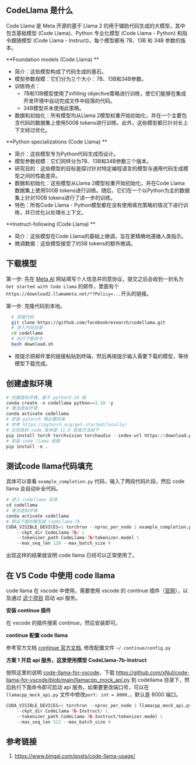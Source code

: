 ## CodeLlama 是什么

Code Llama 是 Meta 开源的基于 Llama 2 的用于辅助代码生成的大模型，其中包含基础模型 (Code Llama)、Python 专业化模型 (Code Llama - Python) 和指令跟随模型 (Code Llama - Instruct)，每个模型都有 7B、13B 和 34B 参数的版本。

**Foundation models (Code Llama) **

- 简介：这些模型构成了代码生成的基石。
- 模型参数规模：它们分为三个大小：7B、13B和34B参数。
- 训练特点：
  - 7B和13B模型使用了infilling objective策略进行训练，使它们能够在集成开发环境中自动完成文件中段落的代码。
  - 34B模型并未使用此策略。
- 数据和初始化：所有模型均从Llama 2模型权重开始初始化，并在一个主要包含代码的数据集上使用500B tokens进行训练。此外，这些模型都已针对长上下文经过优化。

**Python specializations (Code Llama) **

- 简介：这些模型专为Python代码生成而设计。
- 模型参数规模：它们同样分为7B、13B和34B参数三个版本。
- 研究目的：这些模型的目标是探讨针对特定编程语言的模型与通用代码生成模型之间的性能差异。
- 数据和初始化：这些模型从Llama 2模型权重开始初始化，并在Code Llama数据集上使用500B tokens进行训练。随后，它们在一个以Python为主的数据集上针对100B tokens进行了进一步的训练。
- 特色：所有Code Llama - Python模型都在没有使用填充策略的情况下进行训练，并已优化以处理长上下文。

**Instruct-following (Code Llama) **

- 简介：这些模型在Code Llama的基础上微调，旨在更精确地遵循人类指示。
- 微调数据：这些模型接受了约5B tokens的额外微调。

## 下载模型

第一步: 先在 [Meta AI](https://ai.meta.com/resources/models-and-libraries/llama-downloads/) 网站填写个人信息并同意协议，提交之后会收到一封名为 `Get started with Code Llama` 的邮件，里面有个 `https://download2.llamameta.net/*?Policy=...`开头的链接。

第一步: 克隆代码到本地。

```bash
  # 克隆代码
  git clone https://github.com/facebookresearch/codellama.git
  # 进入代码目录
  cd codellama
  # 执行下载命令
  bash download.sh
```

- 按提示把邮件里的链接粘贴到终端，然后再按提示输入需要下载的模型，等待模型下载完成。

## 创建虚拟环境

```python
# 创建虚拟环境，基于 python3.10 版
conda create -n codellama python==3.10 -y
# 激活虚拟环境
conda activate codellama
# 安装 pytorch 等必要的库
# 参考 https://pytorch.org/get-started/locally/
# 比如我的 cuda 版本是 11.8 安装方法如下
pip install torch torchvision torchaudio --index-url https://download.pytorch.org/whl/cu118
# 安装 code llama 依赖
pip install -e .
```

## 测试code llama代码填充

具体可以查看 `example_completion.py` 代码，输入了两段代码片段，然后 code llama 会自动补全代码。

```python
# 进入 codellama 目录
cd codellama
# 激活虚拟环境
conda activate codellama
# 假设下载的模型是 CodeLlama-7b
CUDA_VISIBLE_DEVICES=1 torchrun --nproc_per_node 1 example_completion.py \
    --ckpt_dir CodeLlama-7b/ \
    --tokenizer_path CodeLlama-7b/tokenizer.model \
    --max_seq_len 128 --max_batch_size 4
```

出现这样的结果就说明 code llama 已经可以正常使用了。

## 在 VS Code 中使用 code llama

code llama 在 vscode 中使用，需要使用 vscode 的 continue 插件（[官网](https://continue.dev/)），以及通过 [这个项目](https://github.com/xNul/code-llama-for-vscode/tree/main) 启动 api 服务。

**安装 continue 插件**

在 vscode 的插件搜索 continue，然后安装即可。

**continue 配置 code llama**

参考官方文档 [continue 官方文档](https://continue.dev/docs/customization), 修改配置文件 `~/.continue/config.py`

**方案 1 开启 api 服务，这里使用模型 CodeLlama-7b-Instruct**

按照这里的说明 [code-llama-for-vscode](https://github.com/xNul/code-llama-for-vscode/tree/main)，下载 https://github.com/xNul/code-llama-for-vscode/blob/main/llamacpp_mock_api.py 到 codellama 目录下，然后执行下面命令即可启动 api 服务。如果要更改端口号，可以在 `llamacpp_mock_api.py` 文件中修改`port: int = 8000,`，默认是 8000 端口。

```python
CUDA_VISIBLE_DEVICES=1 torchrun --nproc_per_node 1 llamacpp_mock_api.py \
    --ckpt_dir CodeLlama-7b-Instruct/ \
    --tokenizer_path CodeLlama-7b-Instruct/tokenizer.model \
    --max_seq_len 512 --max_batch_size 4
```



## 参考链接

1. https://www.bingal.com/posts/code-llama-usage/